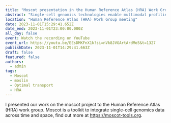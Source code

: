 ```yaml
---
title: "Moscot presentation in the Human Reference Atlas (HRA) Work Group"
abstract: "Single-cell genomics technologies enable multimodal profiling of millions of cells across temporal and spatial dimensions. Experimental limitations prevent the measurement of all-encompassing cellular states in their native temporal dynamics or spatial tissue niche. Optimal transport theory has emerged as a powerful tool to overcome such constraints, enabling the recovery of the original cellular context. However, most algorithmic implementations currently available have not kept up the pace with increasing dataset complexity, so that current methods are unable to incorporate multimodal information or scale to single-cell atlases. Here, we introduce multi-omics single-cell optimal transport (moscot), a general and scalable framework for optimal transport applications in single-cell genomics, supporting multimodality across all applications. We demonstrate moscot’s ability to efficiently reconstruct developmental trajectories of 1.7 million cells of mouse embryos across 20 time points and identify driver genes for first heart field formation. The moscot formulation can be used to transport cells across spatial dimensions as well: To demonstrate this, we enrich spatial transcriptomics datasets by mapping multimodal information from single-cell profiles in a mouse liver sample, and align multiple coronal sections of the mouse brain. We then present moscot.spatiotemporal, a new approach that leverages gene expression across spatial and temporal dimensions to uncover the spatiotemporal dynamics of mouse embryogenesis. Finally, we disentangle lineage relationships in a novel murine, time-resolved pancreas development dataset using paired measurements of gene expression and chromatin accessibility, finding evidence for a shared ancestry between delta and epsilon cells. Moscot is available as an easy-to-use, open-source python package with extensive documentation at https://moscot-tools.org."
location: "Human Reference Atlas (HRA) Work Group meeting"
date: 2023-11-01T15:29:41.652Z
date_end: 2023-11-01T23:00:00.000Z
all_day: false
event: Watch the recording on YouTube
event_url: https://youtu.be/EEsDMKFnX1k?si=nVk8JVGArtArdMo5&t=1327
publishDate: 2023-11-01T14:29:41.663Z
draft: false
featured: false
authors:
  - admin
tags:
  - Moscot
  - moslin
  - Optimal transport
  - HRA
---
```

I presented our work on the moscot project to the Human Reference Atlas (HRA) work group. Moscot is a toolkit to integrate single-cell genomics data across time and space, find out more at https://moscot-tools.org. 
